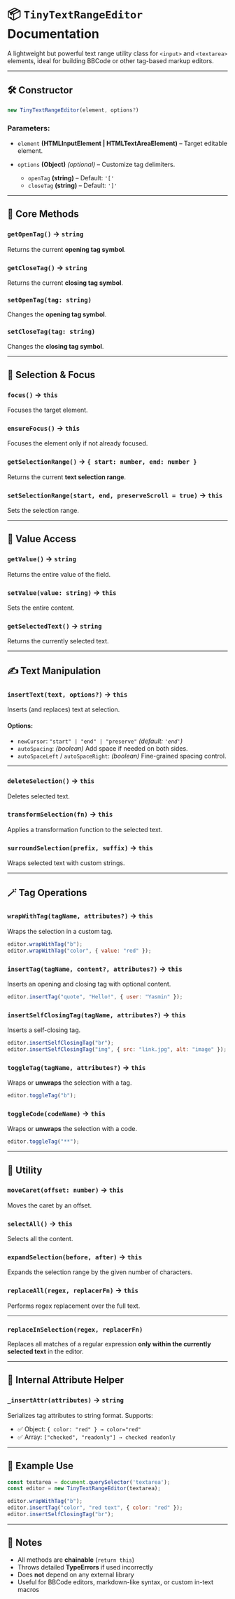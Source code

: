 # 📦 `TinyTextRangeEditor` Documentation

A lightweight but powerful text range utility class for `<input>` and `<textarea>` elements, ideal for building BBCode or other tag-based markup editors.

---

## 🛠 Constructor

```js
new TinyTextRangeEditor(element, options?)
```

### Parameters:

* `element` **(HTMLInputElement | HTMLTextAreaElement)** – Target editable element.
* `options` **(Object)** *(optional)* – Customize tag delimiters.

  * `openTag` **(string)** – Default: `'['`
  * `closeTag` **(string)** – Default: `']'`

---

## 🔧 Core Methods

### `getOpenTag()` → `string`

Returns the current **opening tag symbol**.

### `getCloseTag()` → `string`

Returns the current **closing tag symbol**.

### `setOpenTag(tag: string)`

Changes the **opening tag symbol**.

### `setCloseTag(tag: string)`

Changes the **closing tag symbol**.

---

## 🎯 Selection & Focus

### `focus()` → `this`

Focuses the target element.

### `ensureFocus()` → `this`

Focuses the element only if not already focused.

### `getSelectionRange()` → `{ start: number, end: number }`

Returns the current **text selection range**.

### `setSelectionRange(start, end, preserveScroll = true)` → `this`

Sets the selection range.

---

## 📜 Value Access

### `getValue()` → `string`

Returns the entire value of the field.

### `setValue(value: string)` → `this`

Sets the entire content.

### `getSelectedText()` → `string`

Returns the currently selected text.

---

## ✍️ Text Manipulation

### `insertText(text, options?)` → `this`

Inserts (and replaces) text at selection.

#### Options:

* `newCursor`: `"start" | "end" | "preserve"` *(default: `'end'`)*
* `autoSpacing`: *(boolean)* Add space if needed on both sides.
* `autoSpaceLeft` / `autoSpaceRight`: *(boolean)* Fine-grained spacing control.

---

### `deleteSelection()` → `this`

Deletes selected text.

### `transformSelection(fn)` → `this`

Applies a transformation function to the selected text.

### `surroundSelection(prefix, suffix)` → `this`

Wraps selected text with custom strings.

---

## 🪄 Tag Operations

### `wrapWithTag(tagName, attributes?)` → `this`

Wraps the selection in a custom tag.

```js
editor.wrapWithTag("b");
editor.wrapWithTag("color", { value: "red" });
```

### `insertTag(tagName, content?, attributes?)` → `this`

Inserts an opening and closing tag with optional content.

```js
editor.insertTag("quote", "Hello!", { user: "Yasmin" });
```

### `insertSelfClosingTag(tagName, attributes?)` → `this`

Inserts a self-closing tag.

```js
editor.insertSelfClosingTag("br");
editor.insertSelfClosingTag("img", { src: "link.jpg", alt: "image" });
```

### `toggleTag(tagName, attributes?)` → `this`

Wraps or **unwraps** the selection with a tag.

```js
editor.toggleTag("b");
```

### `toggleCode(codeName)` → `this`

Wraps or **unwraps** the selection with a code.

```js
editor.toggleTag("**");
```

---

## 🧠 Utility

### `moveCaret(offset: number)` → `this`

Moves the caret by an offset.

### `selectAll()` → `this`

Selects all the content.

### `expandSelection(before, after)` → `this`

Expands the selection range by the given number of characters.

### `replaceAll(regex, replacerFn)` → `this`

Performs regex replacement over the full text.

---

### `replaceInSelection(regex, replacerFn)`

Replaces all matches of a regular expression **only within the currently selected text** in the editor.

---

## 🧩 Internal Attribute Helper

### `_insertAttr(attributes)` → `string`

Serializes tag attributes to string format. Supports:

* ✅ Object: `{ color: "red" } → color="red"`
* ✅ Array: `["checked", "readonly"] → checked readonly`

---

## 🧪 Example Use

```js
const textarea = document.querySelector('textarea');
const editor = new TinyTextRangeEditor(textarea);

editor.wrapWithTag("b");
editor.insertTag("color", "red text", { color: "red" });
editor.insertSelfClosingTag("br");
```

---

## 📝 Notes

* All methods are **chainable** (`return this`)
* Throws detailed **TypeErrors** if used incorrectly
* Does **not** depend on any external library
* Useful for BBCode editors, markdown-like syntax, or custom in-text macros
